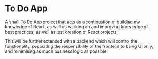 # To Do App

A small To Do App project that acts as a continuation of building my knowledge of React, as well as working on and improving knowledge of best practices, as well as test creation of React projects.

This will be further extended with a backend which will control the functionality, separating the responsibility of the frontend to being UI only, and minimising as much business logic as possible.
